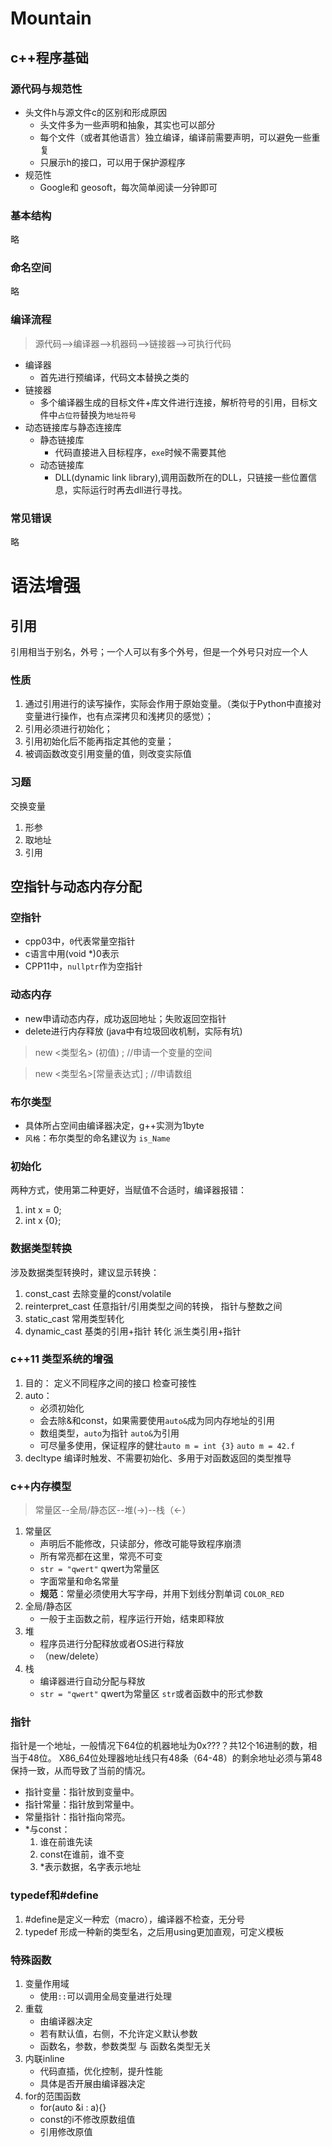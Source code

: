 # Mountain

## c++程序基础
### 源代码与规范性
- 头文件h与源文件c的区别和形成原因
    - 头文件多为一些声明和抽象，其实也可以部分
    - 每个文件（或者其他语言）独立编译，编译前需要声明，可以避免一些重复
    - 只展示h的接口，可以用于保护源程序
- 规范性
    - Google和 geosoft，每次简单阅读一分钟即可

### 基本结构
略
### 命名空间
略
### 编译流程
>源代码-->编译器-->机器码-->链接器-->可执行代码
- 编译器
    - 首先进行预编译，代码文本替换之类的
- 链接器
    - 多个编译器生成的目标文件+库文件进行连接，解析符号的引用，目标文件中`占位符`替换为`地址符号`  
- 动态链接库与静态连接库
    - 静态链接库
        - 代码直接进入目标程序，`exe`时候不需要其他
    - 动态链接库
        -   DLL(dynamic link library),调用函数所在的DLL，只链接一些位置信息，实际运行时再去dll进行寻找。

### 常见错误
略


# 语法增强
## 引用
引用相当于别名，外号；一个人可以有多个外号，但是一个外号只对应一个人
### 性质
1. 通过引用进行的读写操作，实际会作用于原始变量。（类似于Python中直接对变量进行操作，也有点深拷贝和浅拷贝的感觉）；
2. 引用必须进行初始化；
3. 引用初始化后不能再指定其他的变量；
4. 被调函数改变引用变量的值，则改变实际值
### 习题
交换变量
1. 形参
2. 取地址
3. 引用
## 空指针与动态内存分配
### 空指针
- cpp03中，`0`代表常量空指针
- c语言中用(void *)0表示
- CPP11中，`nullptr`作为空指针
### 动态内存
- new申请动态内存，成功返回地址；失败返回空指针
- delete进行内存释放 (java中有垃圾回收机制，实际有坑)
> new  <类型名> (初值) ;     //申请一个变量的空间

> new  <类型名>[常量表达式] ;   //申请数组

### 布尔类型
- 具体所占空间由编译器决定，g++实测为1byte
- `风格`：布尔类型的命名建议为 `is_Name`

### 初始化
两种方式，使用第二种更好，当赋值不合适时，编译器报错：
1. int x = 0;
2. int x {0};
### 数据类型转换
涉及数据类型转换时，建议显示转换：
1. const_cast     去除变量的const/volatile
2.  reinterpret_cast    任意指针/引用类型之间的转换， 指针与整数之间
3. static_cast    常用类型转化
4. dynamic_cast    基类的引用+指针   转化 派生类引用+指针

### c++11 类型系统的增强
1. 目的：  定义不同程序之间的接口   检查可接性
2. auto：
    - 必须初始化
    - 会去除&和const，如果需要使用`auto&`成为同内存地址的引用
    - 数组类型，`auto`为指针  `auto&`为引用
    - 可尽量多使用，保证程序的健壮`auto m = int {3}`  `auto m = 42.f`
3. decltype
    编译时触发、不需要初始化、多用于对函数返回的类型推导


### c++内存模型
>常量区--全局/静态区--堆(->)--栈（<-）
1. 常量区
    - 声明后不能修改，只读部分，修改可能导致程序崩溃
    - 所有常亮都在这里，常亮不可变
    - `str = "qwert"` qwert为常量区
    - 字面常量和命名常量
    - **规范**：常量必须使用大写字母，并用下划线分割单词 `COLOR_RED`
2. 全局/静态区
    - 一般于主函数之前，程序运行开始，结束即释放
3. 堆
    - 程序员进行分配释放或者OS进行释放
    - （new/delete）
4. 栈
    - 编译器进行自动分配与释放
    - `str = "qwert"` qwert为常量区   `str`或者函数中的形式参数

### 指针
指针是一个地址，一般情况下64位的机器地址为0x???？共12个16进制的数，相当于48位。 X86_64位处理器地址线只有48条（64-48）的剩余地址必须与第48保持一致，从而导致了当前的情况。
- 指针变量：指针放到变量中。
- 指针常量：指针放到常量中。
- 常量指针：指针指向常亮。 
- *与const：
    1. 谁在前谁先读
    2. const在谁前，谁不变
    3. *表示数据，名字表示地址


### typedef和#define
1. #define是定义一种宏（macro），编译器不检查，无分号
2. typedef 形成一种新的类型名，之后用using更加直观，可定义模板

### 特殊函数
1. 变量作用域
    - 使用`::`可以调用全局变量进行处理
2. 重载
    - 由编译器决定
    - 若有默认值，右侧，不允许定义默认参数
    - 函数名，参数，参数类型  与 函数名类型无关
3. 内联inline
    - 代码直插，优化控制，提升性能
    - 具体是否开展由编译器决定
4. for的范围函数
    - for(auto &i : a){}
    - const的i不修改原数组值
    - 引用修改原值